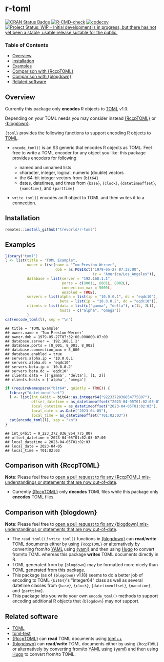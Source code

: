 # r-toml

[![CRAN Status Badge](https://www.r-pkg.org/badges/version/toml)](https://cran.r-project.org/package=toml)
[![R-CMD-check](https://github.com/trevorld/r-toml/workflows/R-CMD-check/badge.svg)](https://github.com/trevorld/r-toml/actions)
[![codecov](https://codecov.io/github/trevorld/r-toml/branch/main/graph/badge.svg)](https://app.codecov.io/github/trevorld/r-toml)
[![Project Status: WIP – Initial development is in progress, but there has not yet been a stable, usable release suitable for the public.](https://www.repostatus.org/badges/latest/wip.svg)](https://www.repostatus.org/#wip)

### Table of Contents

* [Overview](#overview)
* [Installation](#installation)
* [Examples](#examples)
* [Comparison with {RccpTOML}](#rccptoml)
* [Comparison with {blogdown}](#blogdown)
* [Related software](#links)

## <a name="overview">Overview</a>

Currently this package only **encodes** R objects to [TOML](https://toml.io/) v1.0.  

Depending on your TOML needs you may consider instead [{RccpTOML}](https://github.com/eddelbuettel/rcpptoml) or [{blogdown}](https://pkgs.rstudio.com/blogdown/reference/read_toml.html).

`{toml}` provides the following functions to support encoding R objects to [TOML](https://toml.io/).

* `encode_toml()` is an S3 generic that encodes R objects as TOML.  Feel free to write a TOML encoder for any object you like: this package provides encoders for following:
  
  + named and unnamed lists
  + character, integer, logical, numeric (double) vectors 
  + the 64-bit integer vectors from `{bit64}`
  + dates, datetimes, and times from `{base}`, `{clock}`, `{datetimeoffset}`, `{nanotime}`, and `{parttime}`

* `write_toml()` encodes an R object to TOML and then writes it to a connection.

## <a name="installation">Installation</a>


```r
remotes::install_github("trevorld/r-toml")
```

## <a name="examples">Examples</a>


```r
library("toml")
l <- list(title = "TOML Example",
          owner = list(name = "Tom Preston-Werner",
                       dob = as.POSIXct("1979-05-27 07:32:00",
                                        tz = "America/Los_Angeles")),
          database = list(server = "192.168.1.1",
                          ports = c(8001L, 8001L, 8002L),
                          connection_max = 5000L,
                          enabled = TRUE),
          servers = list(alpha = list(ip = "10.0.0.1", dc = "eqdc10"),
                         beta = list(ip = "10.0.0.2", dc = "eqdc10")),
          clients = list(data = list(c("gamma", "delta"), c(1L, 2L)),
                         hosts = c("alpha", "omega"))
          )
cat(encode_toml(l), sep = "\n")
```

```
## title = 'TOML Example'
## owner.name = 'Tom Preston-Werner'
## owner.dob = 1979-05-27T07:32:00.000000-07:00
## database.server = '192.168.1.1'
## database.ports = [8_001, 8_001, 8_002]
## database.connection_max = 5_000
## database.enabled = true
## servers.alpha.ip = '10.0.0.1'
## servers.alpha.dc = 'eqdc10'
## servers.beta.ip = '10.0.0.2'
## servers.beta.dc = 'eqdc10'
## clients.data = [['gamma', 'delta'], [1, 2]]
## clients.hosts = ['alpha', 'omega']
```

```r
if (requireNamespace("bit64", quietly = TRUE)) {
  library("datetimeoffset")
  l <- list(int_64bit = bit64::as.integer64("9223372036854775807"),
            offset_datetime = as_datetimeoffset("2023-04-05T01:02:03-07:00"),
            local_datetime = as_datetimeoffset("2023-04-05T01:02:03"),
            local_date = as.Date("2023-04-05"),
            local_time = as_datetimeoffset("T01:02:03"))
  cat(encode_toml(l), sep = "\n")
}
```

```
## int_64bit = 9_223_372_036_854_775_807
## offset_datetime = 2023-04-05T01:02:03-07:00
## local_datetime = 2023-04-05T01:02:03
## local_date = 2023-04-05
## local_time = T01:02:03
```


## <a name="rccptoml">Comparison with {RccpTOML}</a>

**Note**: Please feel free to [open a pull request to fix any {RccpTOML} mis-understandings or statements that are now out-of-date](https://github.com/trevorld/r-toml/edit/main/README.Rmd).

* Currently [{RccpTOML}](https://github.com/eddelbuettel/rcpptoml) only **decodes** TOML files while this package only **encodes** TOML files.

## <a name="blogdown">Comparison with {blogdown}</a>

**Note**: Please feel free to [open a pull request to fix any {blogdown} mis-understandings or statements that are now out-of-date](https://github.com/trevorld/r-toml/edit/main/README.Rmd).

* The `read_toml()` / `write_toml()` functions in [{blogdown}](https://pkgs.rstudio.com/blogdown/reference/read_toml.html) can **read**/**write** TOML documents either by using `{RccpTOML}` or alternatively by converting from/to [YAML](https://yaml.org/) using [{yaml}](https://cran.r-project.org/web/packages/yaml/index.html) and then using [Hugo](https://gohugo.io/) to convert from/to TOML whereas this package **writes** TOML documents directly in R.
* TOML generated from by `{blogdown}` may be formatted more nicely than TOML generated from this package.
* This package (as of `{blogdown}` v1.18) seems to do a better job of encoding to TOML `{bit64}`'s "integer64" class as well as several datetime classes from `{base}`, `{clock}`, `{datetimeoffset}`, `{nanotime}`, and `{parttime}`.
* This package lets you write your own `encode_toml()` methods to support encoding additional R objects that `{blogdown}` may not support.

## <a name="links">Related software</a>

* [TOML](https://toml.io/)
* [toml-test](https://github.com/toml-lang/toml-test)
* [{RccpTOML}](https://github.com/eddelbuettel/rcpptoml) can **read** TOML documents using [toml++](https://github.com/marzer/tomlplusplus)
* [{blogdown}](https://pkgs.rstudio.com/blogdown/reference/read_toml.html) can **read**/**write** TOML documents either by using `{RccpTOML}` or alternatively by converting from/to [YAML](https://yaml.org/) using [{yaml}](https://cran.r-project.org/web/packages/yaml/index.html) and then using [Hugo](https://gohugo.io/) to convert from/to TOML.
